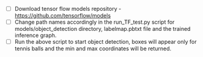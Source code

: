 - [ ] Download tensor flow models repository - https://github.com/tensorflow/models
- [ ] Change path names accordingly in the run_TF_test.py script for models/object_detection directory, labelmap.pbtxt file and the trained inference graph.
- [ ] Run the above script to start object detection, boxes will appear only for tennis balls and the min and max coordinates will be returned.
